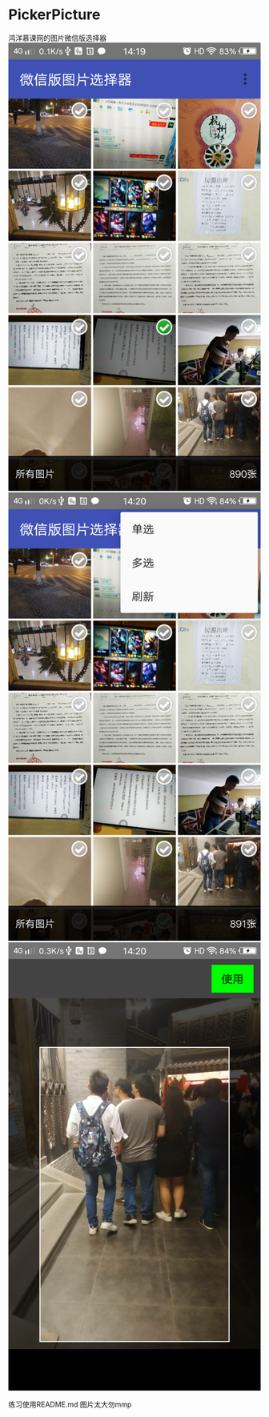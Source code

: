 # PickerPicture
鸿洋慕课网的图片微信版选择器
![](https://github.com/chenrongfa/PickerPicture/raw/master/超级截屏_20170918_141939.png)
![](https://github.com/chenrongfa/PickerPicture/raw/master/2.png)
![](https://github.com/chenrongfa/PickerPicture/raw/master/3.png)

练习使用README.md 图片太大勿mmp

